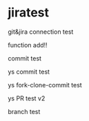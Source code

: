 # jiratest
git&amp;jira connection test

function add!!

commit test

ys commit test

ys fork-clone-commit test

ys PR test v2

branch test